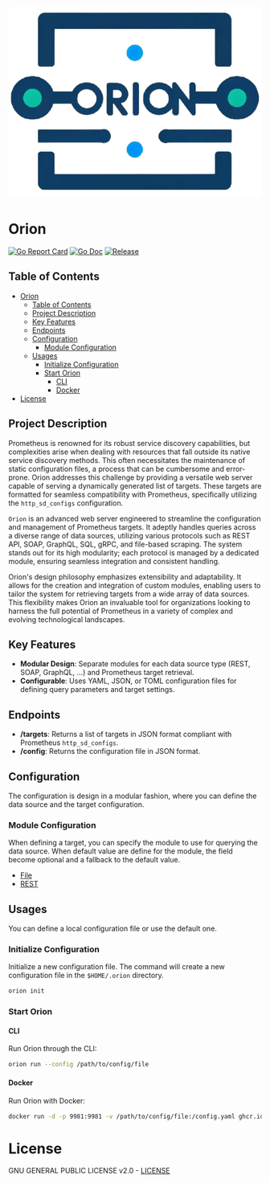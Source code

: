 <h1 align="center" style="border-bottom: none">
    <a href="https://github.com/geekxflood/orion" target="_blank"><img alt="Orion" src="assets/logo.png"></a>
</h1>

# Orion

[![Go Report Card](https://goreportcard.com/badge/github.com/golang-standards/project-layout?style=flat-square)](https://goreportcard.com/report/github.com/geekxflood/orion)
[![Go Doc](https://img.shields.io/badge/godoc-reference-blue.svg?style=flat-square)](http://godoc.org/github.com/geekxflood/orion)
[![Release](https://img.shields.io/github/release/golang-standards/project-layout.svg?style=flat-square)](https://github.com/geekxflood/orion/releases/latest)

## Table of Contents

<!-- TOC -->
- [Orion](#orion)
  - [Table of Contents](#table-of-contents)
  - [Project Description](#project-description)
  - [Key Features](#key-features)
  - [Endpoints](#endpoints)
  - [Configuration](#configuration)
    - [Module Configuration](#module-configuration)
  - [Usages](#usages)
    - [Initialize Configuration](#initialize-configuration)
    - [Start Orion](#start-orion)
      - [CLI](#cli)
      - [Docker](#docker)
- [License](#license)
<!-- TOC -->

## Project Description

Prometheus is renowned for its robust service discovery capabilities, but complexities arise when dealing with
resources that fall outside its native service discovery methods. This often necessitates the maintenance of static
configuration files, a process that can be cumbersome and error-prone. Orion  addresses this challenge by providing
a versatile web server capable of serving a dynamically generated list of targets. These targets are formatted for
seamless compatibility with Prometheus, specifically utilizing the `http_sd_configs` configuration.

`Orion` is an advanced web server engineered to streamline the configuration and management of Prometheus targets. It
adeptly handles queries across a diverse range of data sources, utilizing various protocols such as REST API, SOAP,
GraphQL, SQL, gRPC, and file-based scraping. The system stands out for its high modularity; each protocol is managed
by a dedicated module, ensuring seamless integration and consistent handling.

Orion's design philosophy emphasizes extensibility and adaptability. It allows for the creation and integration of 
custom modules, enabling users to tailor the system for retrieving targets from a wide array of data sources. 
This flexibility makes Orion an invaluable tool for organizations looking to harness the full potential of Prometheus 
in a variety of complex and evolving technological landscapes.

## Key Features

- **Modular Design**: Separate modules for each data source type (REST, SOAP, GraphQL, ...) and Prometheus target retrieval.
- **Configurable**: Uses YAML, JSON, or TOML configuration files for defining query parameters and target settings.

## Endpoints

- **/targets**: Returns a list of targets in JSON format compliant with Prometheus `http_sd_configs`.
- **/config**: Returns the configuration file in JSON format.

## Configuration

The configuration is design in a modular fashion, where you can define the data source and the target configuration.

### Module Configuration

When defining a target, you can specify the module to use for querying the data source. 
When default value are define for the module, the field become optional and a fallback to the default value.

- [File](docs/file.md)
- [REST](docs/rest.md)

## Usages

You can define a local configuration file or use the default one.

### Initialize Configuration

Initialize a new configuration file. The command will create a new configuration file in the `$HOME/.orion` directory.

```bash
orion init
```

### Start Orion

#### CLI

Run Orion through the CLI:

```bash
orion run --config /path/to/config/file
```

#### Docker

Run Orion with Docker:

```bash
docker run -d -p 9981:9981 -v /path/to/config/file:/config.yaml ghcr.io/geekxflood/orion:latest /usr/local/bin/orion run --config /config.yaml
```

# License

GNU GENERAL PUBLIC LICENSE v2.0 - [LICENSE](LICENSE)
